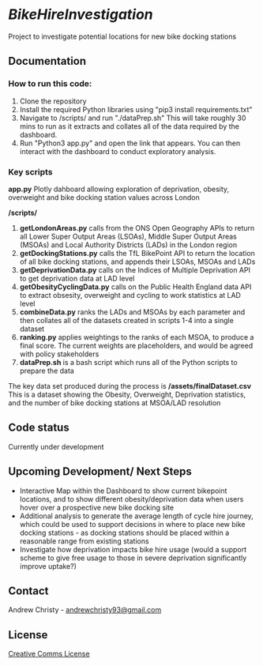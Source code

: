 # *BikeHireInvestigation*

Project to investigate potential locations for new bike docking stations

## Documentation
### How to run this code:
1. Clone the repository
2. Install the required Python libraries using "pip3 install requirements.txt"
3. Navigate to /scripts/ and run "./dataPrep.sh" This will take roughly 30 mins to run as it extracts and collates all of the data required by the dashboard.
4. Run "Python3 app.py" and open the link that appears. You can then interact with the dashboard to conduct exploratory analysis.

### Key scripts

**app.py** Plotly dahboard allowing exploration of deprivation, obesity, overweight and bike docking station values across London

**/scripts/**
1. **getLondonAreas.py** calls from the ONS Open Geography APIs to return all Lower Super Output Areas (LSOAs), Middle Super Output Areas (MSOAs) and Local Authority Districts (LADs) in the London region
2. **getDockingStations.py** calls the TfL BikePoint API to return the location of all bike docking stations, and appends their LSOAs, MSOAs and LADs
3. **getDeprivationData.py** calls on the Indices of Multiple Deprivation API to get deprivation data at LAD level
4. **getObesityCyclingData.py** calls on the Public Health England data API to extract obsesity, overweight and cycling to work statistics at LAD level  
5. **combineData.py** ranks the LADs and MSOAs by each parameter and then collates all of the datasets created in scripts 1-4 into a single dataset
6. **ranking.py** applies weightings to the ranks of each MSOA, to produce a final score. The current weights are placeholders, and would be agreed with policy stakeholders
7. **dataPrep.sh** is a bash script which runs all of the Python scripts to prepare the data

 The key data set produced during the process is **/assets/finalDataset.csv** This is a dataset showing the Obesity, Overweight, Deprivation statistics, and the number of bike docking stations at MSOA/LAD resolution


## Code status

Currently under development


## Upcoming Development/ Next Steps

* Interactive Map within the Dashboard to show current bikepoint locations, and to show different obesity/deprivation data when users hover over a prospective new bike docking site
* Additional analysis to generate the average length of cycle hire journey, which could be used to support decisions in where to place new bike docking stations - as docking stations should be placed within a reasonable range from existing stations
* Investigate how deprivation impacts bike hire usage (would a support scheme to give free usage to those in severe deprivation significantly improve uptake?) 

## Contact

Andrew Christy - andrewchristy93@gmail.com

## License
[Creative Comms License](/LICENSE)



